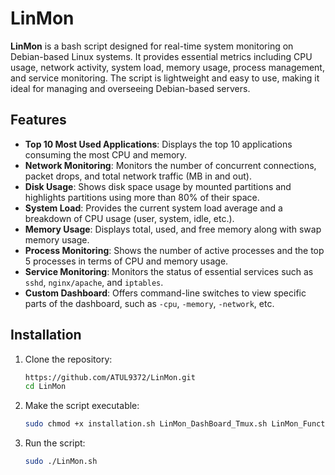 # LinMon

**LinMon** is a bash script designed for real-time system monitoring on Debian-based Linux systems. It provides essential metrics including CPU usage, network activity, system load, memory usage, process management, and service monitoring. The script is lightweight and easy to use, making it ideal for managing and overseeing Debian-based servers.

## Features

- **Top 10 Most Used Applications**: Displays the top 10 applications consuming the most CPU and memory.
- **Network Monitoring**: Monitors the number of concurrent connections, packet drops, and total network traffic (MB in and out).
- **Disk Usage**: Shows disk space usage by mounted partitions and highlights partitions using more than 80% of their space.
- **System Load**: Provides the current system load average and a breakdown of CPU usage (user, system, idle, etc.).
- **Memory Usage**: Displays total, used, and free memory along with swap memory usage.
- **Process Monitoring**: Shows the number of active processes and the top 5 processes in terms of CPU and memory usage.
- **Service Monitoring**: Monitors the status of essential services such as `sshd`, `nginx/apache`, and `iptables`.
- **Custom Dashboard**: Offers command-line switches to view specific parts of the dashboard, such as `-cpu`, `-memory`, `-network`, etc.


## Installation

1. Clone the repository:

    ```bash
    https://github.com/ATUL9372/LinMon.git
    cd LinMon
    ```

2. Make the script executable:

    ```bash
    sudo chmod +x installation.sh LinMon_DashBoard_Tmux.sh LinMon_Functions.sh LinMon.sh
    ```

3. Run the script:

    ```bash
    sudo ./LinMon.sh
    ```



